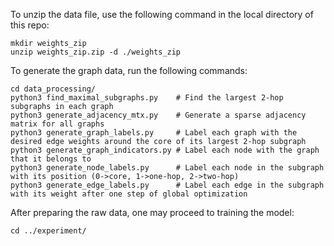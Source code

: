 To unzip the data file, use the following command in the local directory of this repo:
```
mkdir weights_zip
unzip weights_zip.zip -d ./weights_zip
```
To generate the graph data, run the following commands:
```
cd data_processing/
python3 find_maximal_subgraphs.py    # Find the largest 2-hop subgraphs in each graph
python3 generate_adjacency_mtx.py    # Generate a sparse adjacency matrix for all graphs
python3 generate_graph_labels.py     # Label each graph with the desired edge weights around the core of its largest 2-hop subgraph
python3 generate_graph_indicators.py # Label each node with the graph that it belongs to
python3 generate_node_labels.py      # Label each node in the subgraph with its position (0->core, 1->one-hop, 2->two-hop)
python3 generate_edge_labels.py      # Label each edge in the subgraph with its weight after one step of global optimization
```
After preparing the raw data, one may proceed to training the model:
```
cd ../experiment/

```

